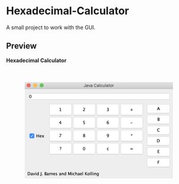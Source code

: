 # Hexadecimal-Calculator
A small project to work with the GUI.

## Preview
<b>Hexadecimal Calculator</b><br>
<img src="./images/calculator.png" width="400" style="padding:50px;">
